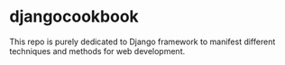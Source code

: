 # djangocookbook
This repo is purely dedicated to Django framework to manifest different techniques and methods for web development.
